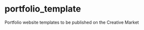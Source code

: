 portfolio_template
==================

Portfolio website templates to be published on the Creative Market
